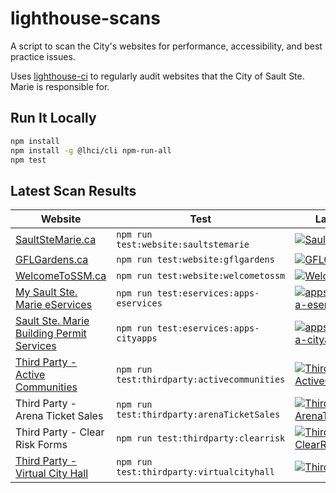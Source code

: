 # lighthouse-scans

A script to scan the City's websites for performance, accessibility, and best practice issues.

Uses [lighthouse-ci](https://github.com/GoogleChrome/lighthouse-ci)
to regularly audit websites that the City of Sault Ste. Marie is responsible for.

## Run It Locally

```bash
npm install
npm install -g @lhci/cli npm-run-all
npm test
```

## Latest Scan Results

| Website                                                                                       | Test                                        | Latest Results                                                                                                                                                                                                                              |
| --------------------------------------------------------------------------------------------- | ------------------------------------------- | ------------------------------------------------------------------------------------------------------------------------------------------------------------------------------------------------------------------------------------------- |
| [SaultSteMarie.ca](https://saultstemarie.ca/)                                                 | `npm run test:website:saultstemarie`       | [![SaultSteMarie.ca](https://github.com/cityssm/lighthouse-scans/workflows/SaultSteMarie.ca/badge.svg)](https://github.com/cityssm/lighthouse-scans/actions?query=workflow%3ASaultSteMarie.ca)                                              |
| [GFLGardens.ca](http://gflgardens.ca/)                                                        | `npm run test:website:gflgardens`          | [![GFLGardens.ca](https://github.com/cityssm/lighthouse-scans/workflows/GFLGardens.ca/badge.svg)](https://github.com/cityssm/lighthouse-scans/actions?query=workflow%3AGFLGardens.ca)                                                       |
| [WelcomeToSSM.ca](https://welcometossm.com/)                                                  | `npm run test:website:welcometossm`        | [![WelcomeToSSM.ca](https://github.com/cityssm/lighthouse-scans/workflows/WelcomeToSSM.ca/badge.svg)](https://github.com/cityssm/lighthouse-scans/actions?query=workflow%3AWelcomeToSSM.ca)                                                 |
| [My Sault Ste. Marie eServices](https://apps.saultstemarie.ca/eservices/)                     | `npm run test:eservices:apps-eservices`     | [![apps.saultstemarie.ca-eservices](https://github.com/cityssm/lighthouse-scans/workflows/apps.saultstemarie.ca-eservices/badge.svg)](https://github.com/cityssm/lighthouse-scans/actions?query=workflow%3Aapps.saultstemarie.ca-eservices) |
| [Sault Ste. Marie Building Permit Services](https://apps.saultstemarie.ca/cityapps/index.asp) | `npm run test:eservices:apps-cityapps`      | [![apps.saultstemarie.ca-cityapps](https://github.com/cityssm/lighthouse-scans/workflows/apps.saultstemarie.ca-cityapps/badge.svg)](https://github.com/cityssm/lighthouse-scans/actions?query=workflow%3Aapps.saultstemarie.ca-cityapps)    |
| [Third Party - Active Communities](https://ca.apm.activecommunities.com/saultstemarie/Home)   | `npm run test:thirdparty:activecommunities` | [![ThirdParty-ActiveCommunities](https://github.com/cityssm/lighthouse-scans/workflows/ThirdParty-ActiveCommunities/badge.svg)](https://github.com/cityssm/lighthouse-scans/actions?query=workflow%3AThirdParty-ActiveCommunities)          |
| Third Party - Arena Ticket Sales   | `npm run test:thirdparty:arenaTicketSales` | [![ThirdParty-ArenaTicketSales](https://github.com/cityssm/lighthouse-scans/workflows/ThirdParty-ArenaTicketSales/badge.svg)](https://github.com/cityssm/lighthouse-scans/actions?query=workflow%3AThirdParty-ArenaTicketSales)          |
| Third Party - Clear Risk Forms   | `npm run test:thirdparty:clearrisk` | [![ThirdParty-ClearRisk](https://github.com/cityssm/lighthouse-scans/workflows/ThirdParty-ClearRisk/badge.svg)](https://github.com/cityssm/lighthouse-scans/actions?query=workflow%3AThirdParty-ClearRisk)          |
| [Third Party - Virtual City Hall](https://myfinance.saultstemarie.ca/vch/)                    | `npm run test:thirdparty:virtualcityhall`   | [![ThirdParty-VCH](https://github.com/cityssm/lighthouse-scans/workflows/ThirdParty-VCH/badge.svg)](https://github.com/cityssm/lighthouse-scans/actions?query=workflow%3AThirdParty-VCH)                                                    |
